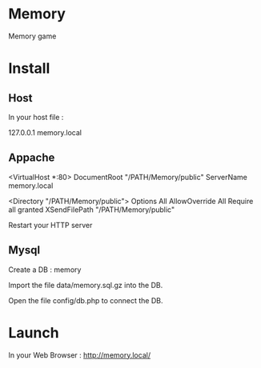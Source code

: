 # Memory
Memory game

# Install

## Host

In your host file :

127.0.0.1 memory.local

## Appache

<VirtualHost *:80>
     DocumentRoot "/PATH/Memory/public"
     ServerName memory.local
</VirtualHost>

<Directory "/PATH/Memory/public">
    Options All
    AllowOverride All
    Require all granted
    XSendFilePath "/PATH/Memory/public"
</Directory>

Restart your HTTP server

## Mysql

Create a DB : memory

Import the file data/memory.sql.gz into the DB.

Open the file config/db.php to connect the DB.


# Launch

In your Web Browser : http://memory.local/

